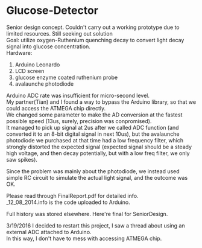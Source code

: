 # Glucose-Detector
Senior design concept. Couldn't carry out a working prototype due to limited resources. Still seeking out solution  
Goal: utilize oxygen-Ruthenium quenching decay to convert light decay signal into glucose concentration.  
Hardware:  
1. Arduino Leonardo  
2. LCD screen  
3. glucose enzyme coated ruthenium probe  
4. avalaunche photodiode

Arduino ADC rate was insufficient for micro-second level.  
My partner(Tian) and I found a way to bypass the Arduino library, so that we could access the ATMEGA chip directly.  
We changed some parameter to make the AD conversion at the fastest possible speed (13us, surely, precision was conpromised).  
It managed to pick up signal at 2us after we called ADC function (and converted it to an 8-bit digital signal in next 10us), but the avalaunche photodiode we purchased at that time had a low frequency filter, which strongly distorted the expected signal (expected signal should be a steady high voltage, and then decay potentially, but with a low freq filter, we only saw spikes).  

Since the problem was mainly about the photodiode, we instead used simple RC circuit to simulate the actual light signal, and the outcome was OK.  

Please read through FinalReport.pdf for detailed info.  
_12_08_2014.info is the code uploaded to Arduino.

Full history was stored elsewhere. Here're final for SeniorDesign.  

3/19/2016
I decided to restart this project, I saw a thread about using an external ADC attached to Arduino.  
In this way, I don't have to mess with accessing ATMEGA chip. 
